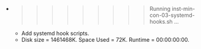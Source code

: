 * >>>>>>>>> Running inst-min-con-03-systemd-hooks.sh ...
  * Add systemd hook scripts.
  * Disk size = 1461468K. Space Used = 72K. Runtime = 00:00:00:00.
